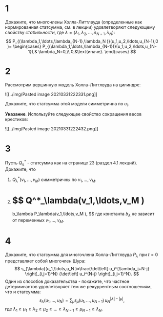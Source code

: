# 1

Докажите, что многочлены Холла-Литтлвуда (определенные как нормированная статсумма, см. в лекции) удовлетворяют следующему свойству *стабильности*, где $\lambda=(\lambda_1,\lambda_2,\ldots,\lambda_{N-1},\lambda_N )$:
$$
P_{(\lambda_1,\ldots,\lambda_{N-1},\lambda_N )}(u_1,u_2,\ldots,u_{N-1},0 )=
\begin{cases}
	P_{(\lambda_1,\ldots,\lambda_{N-1})}(u_1,u_2,\ldots,u_{N-1}),& \lambda_N=0,\\
	0,&\text{иначе}.
\end{cases}
$$

# 2

Рассмотрим вершинную модель Холла-Литтлвуда на цилиндре:

![[../img/Pasted image 20210331222331.png]]

Докажите, что статсумма этой модели симметрична по $u_i$. 

**Указание**. Используйте следующее свойство сокращения весов крестиков:

![[../img/Pasted image 20210331222432.png]]

# 3

Пусть $Q_\lambda^*$ - статсумма как на странице 23 (раздел 4.1 лекций). Докажите, что 
1. $Q^*_\lambda(v_1,\ldots,v_M )$ симметричны по $v_1,\ldots,v_M$.
	
2. 
	$$
	Q^*_\lambda(v_1,\ldots,v_M )
	=
	b_\lambda
	P_\lambda(v_1,\ldots,v_M ),
	$$
	где константа $b_\lambda$ не зависит от переменных $v_1,\ldots,v_M$.
	
# 4


Докажите, что статсумма для многочлена Холла-Литтлвуда $P_\lambda$ при $t=0$ представляет собой многочлен Шура:
$$
s_{\lambda}(u_1,\ldots,u_N )=\frac{\det\left[ u_i^{\lambda_j+N-j} \right]_{i,j=1}^N}
{\det\left[ u_i^{N-j} \right]_{i,j=1}^N}.
$$
Один из способов доказательства - покажите, что частное детерминантов удовлетворяет тем же рекуррентным соотношениям, что и статсумма:
$$
s_{\lambda}(u_1,\ldots,u_N )=
\sum_{\mu}s_{\mu}(u_1,\ldots,u_{N-1} )\, u_N^{|\lambda|-|\mu|},
$$
где $\lambda_1\ge \mu_1\ge \lambda_2\ge \mu_2\ge \ldots\ge \lambda_{N-1}\ge \mu_{N-1}\ge \lambda_N$.
